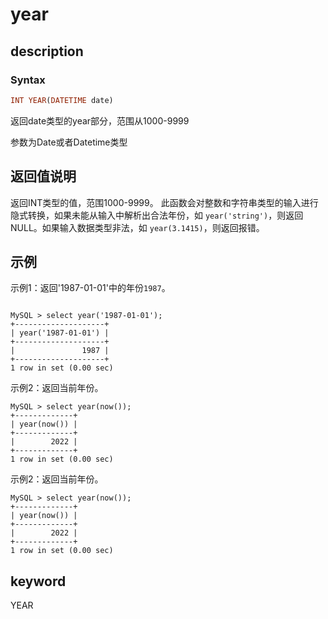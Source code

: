# year

## description

### Syntax

```Haskell
INT YEAR(DATETIME date)
```

返回date类型的year部分，范围从1000-9999

参数为Date或者Datetime类型

## 返回值说明

返回INT类型的值，范围1000-9999。
此函数会对整数和字符串类型的输入进行隐式转换，如果未能从输入中解析出合法年份，如 `year('string')`，则返回NULL。如果输入数据类型非法，如 `year(3.1415)`，则返回报错。

## 示例

示例1：返回'1987-01-01'中的年份`1987`。

```Plain Text

MySQL > select year('1987-01-01');
+--------------------+
| year('1987-01-01') |
+--------------------+
|               1987 |
+--------------------+
1 row in set (0.00 sec)
```

示例2：返回当前年份。

```Plain Text
MySQL > select year(now());
+-------------+
| year(now()) |
+-------------+
|        2022 |
+-------------+
1 row in set (0.00 sec)
```

示例2：返回当前年份。

```Plain Text
MySQL > select year(now());
+-------------+
| year(now()) |
+-------------+
|        2022 |
+-------------+
1 row in set (0.00 sec)
```

## keyword

YEAR
